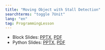 ```yaml
---
title: "Moving Object with Stall Detection"
searchterms: "toggle 7Unit"
lang: "en"
tag: ProgrammingLesson
---
```

 <ul>
 <li class="ng-binding">Block Slides:
 <a href="ProgrammingLessons/MovingObjectsStall.pptx">PPTX</a>,
 <a href="ProgrammingLessons/MovingObjectsStall.pdf">PDF</a>
 </li>
 <li class="ng-binding">Python Slides:
 <a href="ProgrammingLessons/MovingObjectsStallPy.pptx">PPTX</a>,
 <a href="ProgrammingLessons/MovingObjectsStallPy.pdf">PDF</a>
 </li>
 </ul>
